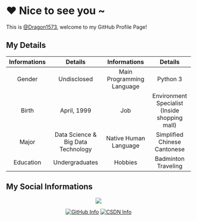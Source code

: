 # :heart: Nice to see you ~

This is [@Dragon1573](https://github.com/Dragon1573), welcome to my GitHub Profile Page!

## My Details

<div align="center">

| Informations |              Details               |       Informations        |                      Details                       |
| :----------: | :--------------------------------: | :-----------------------: | :------------------------------------------------: |
|    Gender    |            Undisclosed             | Main Programming Language |                      Python 3                      |
|    Birth     |            April, 1999             |            Job            | Environment Specialist<br />(Inside shopping mall) |
|    Major     | Data Science & Big Data Technology |   Native Human Language   |         Simplified Chinese<br />Cantonese          |
|  Education   |           Undergraduates           |          Hobbies          |              Badminton<br />Traveling              |

</div>

## My Social Informations

<div align="center">
  <a href="https://github.com/anuraghazra/github-readme-stats">
    <img src="https://github-readme-stats-one-bice.vercel.app/api?username=Dragon1573&show_icons=true&include_all_commits=true&count_private=true&theme=dark" />
  </a>

[![GitHub Info](https://stats.justsong.cn/api/github?username=Dragon1573&theme=dark)](https://github.com/Dragon1573)
[![CSDN Info](https://stats.justsong.cn/api/csdn?id=u011367208&theme=dark)](https://blog.csdn.net/u011367208)
  
</div>
